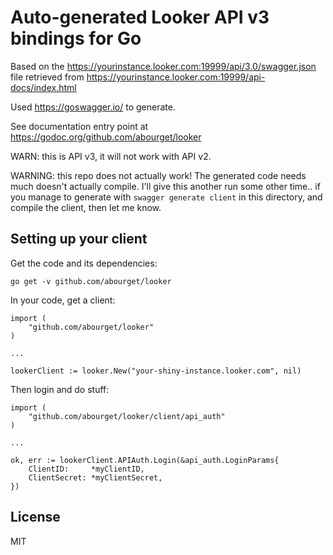 Auto-generated Looker API v3 bindings for Go
============================================

Based on the
https://yourinstance.looker.com:19999/api/3.0/swagger.json file
retrieved from
https://yourinstance.looker.com:19999/api-docs/index.html

Used https://goswagger.io/ to generate.

See documentation entry point at
https://godoc.org/github.com/abourget/looker

WARN: this is API v3, it will not work with API v2.

WARNING: this repo does not actually work! The generated code needs
much doesn't actually compile. I'll give this another run some other
time.. if you manage to generate with `swagger generate client` in
this directory, and compile the client, then let me know.


Setting up your client
----------------------

Get the code and its dependencies:

    go get -v github.com/abourget/looker

In your code, get a client:

	import (
        "github.com/abourget/looker"
    )

    ...

	lookerClient := looker.New("your-shiny-instance.looker.com", nil)

Then login and do stuff:

	import (
	    "github.com/abourget/looker/client/api_auth"
    )

    ...

	ok, err := lookerClient.APIAuth.Login(&api_auth.LoginParams{
		ClientID:     *myClientID,
		ClientSecret: *myClientSecret,
	})


License
-------

MIT
